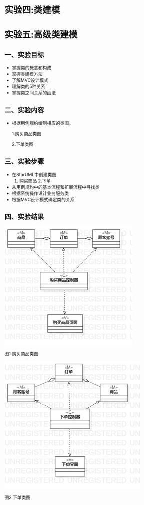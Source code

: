 # 实验四:类建模
# 实验五:高级类建模

## 一、实验目标
- 掌握类的概念和构成
- 掌握类建模方法
- 了解MVC设计模式
- 理解类的5种关系
- 掌握类之间关系的画法
## 二、实验内容
- 根据用例规约绘制相应的类图。

   1.购买商品类图

   2.下单类图

## 三、实验步骤
- 在StarUML中创建类图
  1. 购买商品
  2.下单
- 从用例规约中的基本流程和扩展流程中寻找类
- 根据系统操作设计业务服务类
- 根据MVC设计模式确定类的关系
## 四、实验结果
![购买商品类图](https://github.com/AngleBeatQAQ/uml-modeling-2020/blob/master/students/1714080902425/Model4_1.jpg)

图1 购买商品类图


![下单类图](https://github.com/AngleBeatQAQ/uml-modeling-2020/blob/master/students/1714080902425/Model4_2.jpg)

图2 下单类图